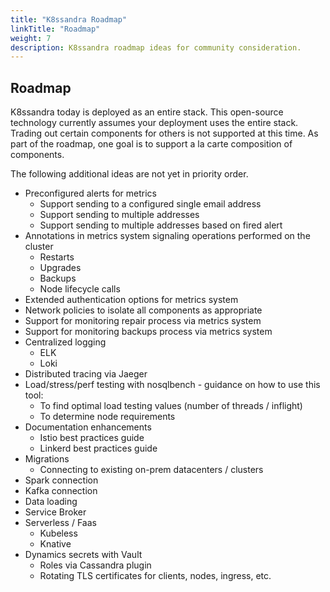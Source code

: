 ```yaml
---
title: "K8ssandra Roadmap"
linkTitle: "Roadmap"
weight: 7
description: K8ssandra roadmap ideas for community consideration.
---
```


## Roadmap

K8ssandra today is deployed as an entire stack. This open-source technology
currently assumes your deployment uses the entire stack. Trading out certain
components for others is not supported at this time. As part of the roadmap, one
goal is to support a la carte composition of components.

The following additional ideas are not yet in priority order. 

* Preconfigured alerts for metrics
  * Support sending to a configured single email address
  * Support sending to multiple addresses
  * Support sending to multiple addresses based on fired alert
* Annotations in metrics system signaling operations performed on the cluster
  * Restarts
  * Upgrades
  * Backups
  * Node lifecycle calls
* Extended authentication options for metrics system
* Network policies to isolate all components as appropriate
* Support for monitoring repair process via metrics system
* Support for monitoring backups process via metrics system
* Centralized logging
  * ELK
  * Loki
* Distributed tracing via Jaeger
* Load/stress/perf testing with nosqlbench - guidance on how to use this tool:
  * To find optimal load testing values (number of threads / inflight)
  * To determine node requirements
* Documentation enhancements
  * Istio best practices guide
  * Linkerd best practices guide
* Migrations
  * Connecting to existing on-prem datacenters / clusters
* Spark connection
* Kafka connection
* Data loading
* Service Broker
* Serverless / Faas
  * Kubeless
  * Knative
* Dynamics secrets with Vault
  * Roles via Cassandra plugin
  * Rotating TLS certificates for clients, nodes, ingress, etc.
